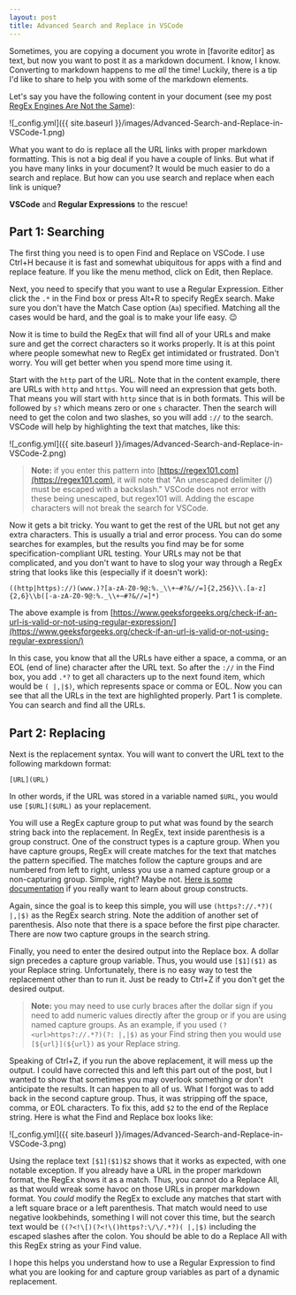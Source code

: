 ```yaml
---
layout: post
title: Advanced Search and Replace in VSCode 
---
```


Sometimes, you are copying a document you wrote in [favorite editor] as text, but now you want to post it as a markdown document. I know, I know. Converting to markdown happens to me _all_ the time! Luckily, there is a tip I'd like to share to help you with some of the markdown elements.

Let's say you have the following content in your document (see my post [RegEx Engines Are Not the Same](https://blog.stevenjudd.com/RegEx-Engines-Are-Not-The-Same/)):

![_config.yml]({{ site.baseurl }}/images/Advanced-Search-and-Replace-in-VSCode-1.png)

What you want to do is replace all the URL links with proper markdown formatting. This is not a big deal if you have a couple of links. But what if you have many links in your document? It would be much easier to do a search and replace. But how can you use search and replace when each link is unique?

**VSCode** and **Regular Expressions** to the rescue!

## Part 1: Searching

The first thing you need is to open Find and Replace on VSCode. I use Ctrl+H because it is fast and somewhat ubiquitous for apps with a find and replace feature. If you like the menu method, click on Edit, then Replace.

Next, you need to specify that you want to use a Regular Expression. Either click the ```.*``` in the Find box or press Alt+R to specify RegEx search. Make sure you don't have the Match Case option (```Aa```) specified. Matching all the cases would be hard, and the goal is to make your life easy. 😉

Now it is time to build the RegEx that will find all of your URLs and make sure and get the correct characters so it works properly. It is at this point where people somewhat new to RegEx get intimidated or frustrated. Don't worry. You will get better when you spend more time using it.

Start with the ```http``` part of the URL. Note that in the content example, there are URLs with ```http``` and ```https```. You will need an expression that gets both. That means you will start with ```http``` since that is in both formats. This will be followed by ```s?``` which means zero or one ```s``` character. Then the search will need to get the colon and two slashes, so you will add ```://``` to the search. VSCode will help by highlighting the text that matches, like this:

![_config.yml]({{ site.baseurl }}/images/Advanced-Search-and-Replace-in-VSCode-2.png)

> **Note:** if you enter this pattern into [https://regex101.com](https://regex101.com), it will note that "An unescaped delimiter (/) must be escaped with a backslash." VSCode does not error with these being unescaped, but regex101 will. Adding the escape characters will not break the search for VSCode.

Now it gets a bit tricky. You want to get the rest of the URL but not get any extra characters. This is usually a trial and error process. You can do some searches for examples, but the results you find may be for some specification-compliant URL testing. Your URLs may not be that complicated, and you don't want to have to slog your way through a RegEx string that looks like this (especially if it doesn't work):

```((http|https)://)(www.)?[a-zA-Z0-9@:%._\\+~#?&//=]{2,256}\\.[a-z]{2,6}\\b([-a-zA-Z0-9@:%._\\+~#?&//=]*)```

The above example is from [https://www.geeksforgeeks.org/check-if-an-url-is-valid-or-not-using-regular-expression/](https://www.geeksforgeeks.org/check-if-an-url-is-valid-or-not-using-regular-expression/)

In this case, you know that all the URLs have either a space, a comma, or an EOL (end of line) character after the URL text. So after the ```://``` in the Find box, you add ```.*?``` to get all characters up to the next found item, which would be ```( |,|$)```, which represents space or comma or EOL. Now you can see that all the URLs in the text are highlighted properly. Part 1 is complete. You can search and find all the URLs.

## Part 2: Replacing

Next is the replacement syntax. You will want to convert the URL text to the following markdown format:

```[URL](URL)```

In other words, if the URL was stored in a variable named ```$URL```, you would use ```[$URL]($URL)``` as your replacement.

You will use a RegEx capture group to put what was found by the search string back into the replacement. In RegEx, text inside parenthesis is a group construct. One of the construct types is a capture group. When you have capture groups, RegEx will create matches for the text that matches the pattern specified. The matches follow the capture groups and are numbered from left to right, unless you use a named capture group or a non-capturing group. Simple, right? Maybe not. [Here is some documentation](https://docs.microsoft.com/en-us/dotnet/standard/base-types/regular-expression-language-quick-reference#grouping-constructs) if you really want to learn about group constructs.

Again, since the goal is to keep this simple, you will use ```(https?://.*?)( |,|$)``` as the RegEx search string. Note the addition of another set of parenthesis. Also note that there is a space before the first pipe character. There are now two capture groups in the search string.

Finally, you need to enter the desired output into the Replace box. A dollar sign precedes a capture group variable. Thus, you would use ```[$1]($1)``` as your Replace string. Unfortunately, there is no easy way to test the replacement other than to run it. Just be ready to Ctrl+Z if you don't get the desired output.

> **Note:** you may need to use curly braces after the dollar sign if you need to add numeric values directly after the group or if you are using named capture groups. As an example, if you used ```(?<url>https?://.*?)(?: |,|$)``` as your Find string then you would use ```[${url}](${url})``` as your Replace string.

Speaking of Ctrl+Z, if you run the above replacement, it will mess up the output. I could have corrected this and left this part out of the post, but I wanted to show that sometimes you may overlook something or don't anticipate the results. It can happen to all of us. What I forgot was to add back in the second capture group. Thus, it was stripping off the space, comma, or EOL characters. To fix this, add ```$2``` to the end of the Replace string. Here is what the Find and Replace box looks like:

![_config.yml]({{ site.baseurl }}/images/Advanced-Search-and-Replace-in-VSCode-3.png)

Using the replace text ```[$1]($1)$2``` shows that it works as expected, with one notable exception. If you already have a URL in the proper markdown format, the RegEx shows it as a match. Thus, you cannot do a Replace All, as that would wreak some havoc on those URLs in proper markdown format. You _could_ modify the RegEx to exclude any matches that start with a left square brace or a left parenthesis. That match would need to use negative lookbehinds, something I will not cover this time, but the search text would be ```((?<!\[)(?<!\()https?:\/\/.*?)( |,|$)``` including the escaped slashes after the colon. You should be able to do a Replace All with this RegEx string as your Find value.

I hope this helps you understand how to use a Regular Expression to find what you are looking for and capture group variables as part of a dynamic replacement.

